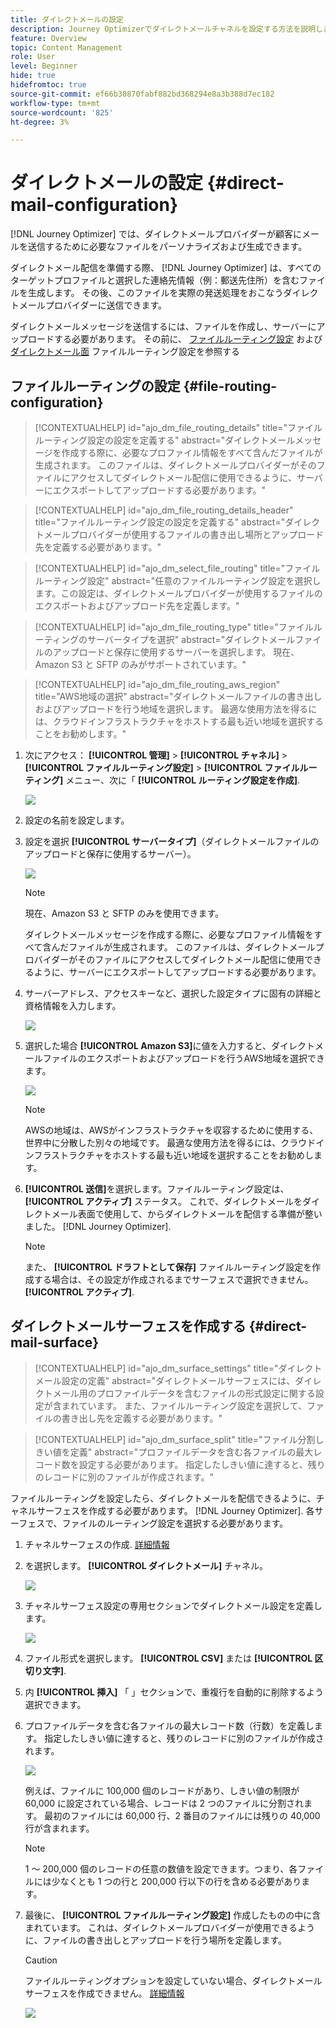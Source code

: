 ```yaml
---
title: ダイレクトメールの設定
description: Journey Optimizerでダイレクトメールチャネルを設定する方法を説明します
feature: Overview
topic: Content Management
role: User
level: Beginner
hide: true
hidefromtoc: true
source-git-commit: ef66b30870fabf882bd368294e8a3b388d7ec182
workflow-type: tm+mt
source-wordcount: '825'
ht-degree: 3%

---
```


# ダイレクトメールの設定 {#direct-mail-configuration}

[!DNL Journey Optimizer] では、ダイレクトメールプロバイダーが顧客にメールを送信するために必要なファイルをパーソナライズおよび生成できます。

ダイレクトメール配信を準備する際、 [!DNL Journey Optimizer] は、すべてのターゲットプロファイルと選択した連絡先情報（例：郵送先住所）を含むファイルを生成します。 その後、このファイルを実際の発送処理をおこなうダイレクトメールプロバイダーに送信できます。

ダイレクトメールメッセージを送信するには、ファイルを作成し、サーバーにアップロードする必要があります。 その前に、 [ファイルルーティング設定](#file-routing-configuration) および [ダイレクトメール面](#direct-mail-surface) ファイルルーティング設定を参照する

## ファイルルーティングの設定 {#file-routing-configuration}

>[!CONTEXTUALHELP]
>id="ajo_dm_file_routing_details"
>title="ファイルルーティング設定の設定を定義する"
>abstract="ダイレクトメールメッセージを作成する際に、必要なプロファイル情報をすべて含んだファイルが生成されます。 このファイルは、ダイレクトメールプロバイダーがそのファイルにアクセスしてダイレクトメール配信に使用できるように、サーバーにエクスポートしてアップロードする必要があります。"

>[!CONTEXTUALHELP]
>id="ajo_dm_file_routing_details_header"
>title="ファイルルーティング設定の設定を定義する"
>abstract="ダイレクトメールプロバイダーが使用するファイルの書き出し場所とアップロード先を定義する必要があります。"

>[!CONTEXTUALHELP]
>id="ajo_dm_select_file_routing"
>title="ファイルルーティング設定"
>abstract="任意のファイルルーティング設定を選択します。この設定は、ダイレクトメールプロバイダーが使用するファイルのエクスポートおよびアップロード先を定義します。"

>[!CONTEXTUALHELP]
>id="ajo_dm_file_routing_type"
>title="ファイルルーティングのサーバータイプを選択"
>abstract="ダイレクトメールファイルのアップロードと保存に使用するサーバーを選択します。 現在、Amazon S3 と SFTP のみがサポートされています。"

>[!CONTEXTUALHELP]
>id="ajo_dm_file_routing_aws_region"
>title="AWS地域の選択"
>abstract="ダイレクトメールファイルの書き出しおよびアップロードを行う地域を選択します。 最適な使用方法を得るには、クラウドインフラストラクチャをホストする最も近い地域を選択することをお勧めします。"

1. 次にアクセス： **[!UICONTROL 管理]** > **[!UICONTROL チャネル]** > **[!UICONTROL ファイルルーティング設定]** > **[!UICONTROL ファイルルーティング]** メニュー、次に「 **[!UICONTROL ルーティング設定を作成]**.

   ![](assets/file-routing-config-button.png)

1. 設定の名前を設定します。

1. 設定を選択 **[!UICONTROL サーバータイプ]**（ダイレクトメールファイルのアップロードと保存に使用するサーバー）。

   ![](assets/file-routing-config-type.png)

   >[!NOTE]
   >
   >現在、Amazon S3 と SFTP のみを使用できます。

   ダイレクトメールメッセージを作成する際に、必要なプロファイル情報をすべて含んだファイルが生成されます。 このファイルは、ダイレクトメールプロバイダーがそのファイルにアクセスしてダイレクトメール配信に使用できるように、サーバーにエクスポートしてアップロードする必要があります。

1. サーバーアドレス、アクセスキーなど、選択した設定タイプに固有の詳細と資格情報を入力します。

   ![](assets/file-routing-config-sftp-details.png)

1. 選択した場合 **[!UICONTROL Amazon S3]**&#x200B;に値を入力すると、ダイレクトメールファイルのエクスポートおよびアップロードを行うAWS地域を選択できます。

   ![](assets/file-routing-config-aws-region.png)

   >[!NOTE]
   >
   >AWSの地域は、AWSがインフラストラクチャを収容するために使用する、世界中に分散した別々の地域です。 最適な使用方法を得るには、クラウドインフラストラクチャをホストする最も近い地域を選択することをお勧めします。

1. **[!UICONTROL 送信]**&#x200B;を選択します。ファイルルーティング設定は、 **[!UICONTROL アクティブ]** ステータス。 これで、ダイレクトメールをダイレクトメール表面で使用して、からダイレクトメールを配信する準備が整いました。 [!DNL Journey Optimizer].

   >[!NOTE]
   >
   >また、 **[!UICONTROL ドラフトとして保存]** ファイルルーティング設定を作成する場合は、その設定が作成されるまでサーフェスで選択できません。 **[!UICONTROL アクティブ]**.

## ダイレクトメールサーフェスを作成する {#direct-mail-surface}

>[!CONTEXTUALHELP]
>id="ajo_dm_surface_settings"
>title="ダイレクトメール設定の定義"
>abstract="ダイレクトメールサーフェスには、ダイレクトメール用のプロファイルデータを含むファイルの形式設定に関する設定が含まれています。 また、ファイルルーティング設定を選択して、ファイルの書き出し先を定義する必要があります。"

<!--
>[!CONTEXTUALHELP]
>id="ajo_dm_surface_sort"
>title="Define the sort order"
>abstract="If you select this option, the sort will be by profile ID, ascending or descending. If you unselect it, the sorting configuration defined when creating the direct mail message within a journey or a campaign."-->

>[!CONTEXTUALHELP]
>id="ajo_dm_surface_split"
>title="ファイル分割しきい値を定義"
>abstract="プロファイルデータを含む各ファイルの最大レコード数を設定する必要があります。 指定したしきい値に達すると、残りのレコードに別のファイルが作成されます。"

ファイルルーティングを設定したら、ダイレクトメールを配信できるように、チャネルサーフェスを作成する必要があります。 [!DNL Journey Optimizer]. 各サーフェスで、ファイルのルーティング設定を選択する必要があります。

1. チャネルサーフェスの作成. [詳細情報](channel-surfaces.md)

1. を選択します。 **[!UICONTROL ダイレクトメール]** チャネル。

   ![](assets/surface-direct-mail-channel.png)

1. チャネルサーフェス設定の専用セクションでダイレクトメール設定を定義します。

   ![](assets/surface-direct-mail-settings.png)

1. ファイル形式を選択します。 **[!UICONTROL CSV]** または **[!UICONTROL 区切り文字]**.

1. 内 **[!UICONTROL 挿入]** 「 」セクションで、重複行を自動的に削除するよう選択できます。

1. プロファイルデータを含む各ファイルの最大レコード数（行数）を定義します。 指定したしきい値に達すると、残りのレコードに別のファイルが作成されます。

   ![](assets/surface-direct-mail-split.png)

   例えば、ファイルに 100,000 個のレコードがあり、しきい値の制限が 60,000 に設定されている場合、レコードは 2 つのファイルに分割されます。 最初のファイルには 60,000 行、2 番目のファイルには残りの 40,000 行が含まれます。

   >[!NOTE]
   >
   >1 ～ 200,000 個のレコードの任意の数値を設定できます。つまり、各ファイルには少なくとも 1 つの行と 200,000 行以下の行を含める必要があります。

1. 最後に、 **[!UICONTROL ファイルルーティング設定]** 作成したものの中に含まれています。 これは、ダイレクトメールプロバイダーが使用できるように、ファイルの書き出しとアップロードを行う場所を定義します。

   >[!CAUTION]
   >
   >ファイルルーティングオプションを設定していない場合、ダイレクトメールサーフェスを作成できません。 [詳細情報](#file-routing-configuration)

   ![](assets/surface-direct-mail-file-routing.png)